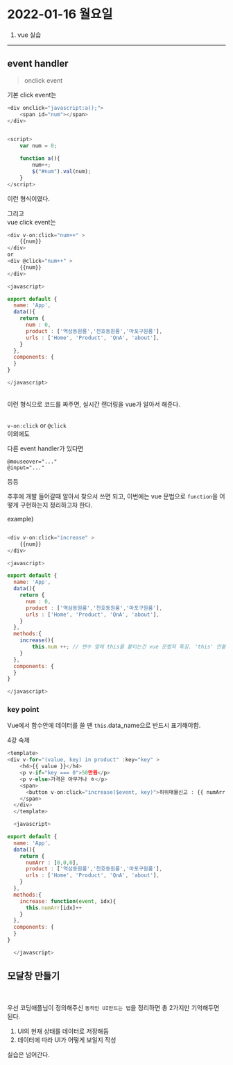 
# 2022-01-16 월요일

1. vue 실습

- - - 

## event handler

> onclick event

기본 click event는 

```javascript
<div onclick="javascript:a();"> 
    <span id="num"></span>
</div>


<script>
    var num = 0;

    function a(){
        num++;
        $("#num").val(num);
    }
</script>
```
이런 형식이였다. 
<br>

그리고 <br>
vue click event는

```javascript
<div v-on:click="num++" >
    {{num}}
</div>
or
<div @click="num++" >
    {{num}}
</div>

<javascript>

export default {
  name: 'App',
  data(){
    return {
      num : 0,
      product : ['역삼동원룸','천호동원룸','마포구원룸'],
      urls : ['Home', 'Product', 'QnA', 'about'],
    }
  },
  components: {
  }
}

</javascript>
```

<br>
이런 형식으로 코드를 짜주면, 실시간 랜더링을 vue가 알아서 해준다. 
<br><br>


`v-on:click` 
or 
`@click`  
이외에도

다른 event handler가 있다면

```
@mouseover="..." 
@input="..."
```

등등 

추후에 개발 들어갈때 알아서 찾으서 쓰면 되고, 
이번에는 vue 문법으로 `function`을 어떻게 구현하는지 정리하고자 한다.

example)
```javascript

<div v-on:click="increase" >
    {{num}}
</div>

<javascript>

export default {
  name: 'App',
  data(){
    return {
      num : 0,
      product : ['역삼동원룸','천호동원룸','마포구원룸'],
      urls : ['Home', 'Product', 'QnA', 'about'],
    }
  },
  methods:{
    increase(){
        this.num ++; // 변수 앞에 this를 붙이는건 vue 문법적 특징. 'this' 안붙히면 error남
    }
  },
  components: {
  }
}

</javascript>
```

### key point
Vue에서 함수안에 데이터를 쓸 땐 `this`.data_name으로 반드시 표기해야함.


4강 숙제
```javascript
<template>
<div v-for="(value, key) in product" :key="key" >
    <h4>{{ value }}</h4>
    <p v-if="key === 0">50만원</p>
    <p v-else>가격은 아무거나 ㅎ</p>
    <span> 
      <button v-on:click="increase($event, key)">허위매물신고 : {{ numArr[key] }}</button>
    </span>
  </div>
  </template>

  <javascript>

export default {
  name: 'App',
  data(){
    return {
      numArr : [0,0,0],
      product : ['역삼동원룸','천호동원룸','마포구원룸'],
      urls : ['Home', 'Product', 'QnA', 'about'],
    }
  },
  methods:{
    increase: function(event, idx){
      this.numArr[idx]++
    }
  },
  components: {
  }
}

  </javascript>

```

## 모달창 만들기
<br>

우선 코딩애플님이 정의해주신 `동적인 UI만드는 법`을 정리하면
총 2가지만 기억해두면 된다.

1. UI의 현재 상태를 데이터로 저장해둠
2. 데이터에 따라 UI가 어떻게 보일지 작성

실습은 넘어간다. 
